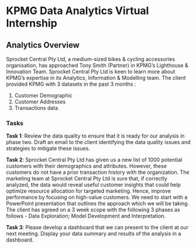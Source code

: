 # KPMG Data Analytics Virtual Internship

## Analytics Overview
Sprocket Central Pty Ltd, a medium-sized bikes &amp; cycling accessories organisation, has approached Tony Smith (Partner) in KPMG’s Lighthouse &amp; Innovation Team. Sprocket Central Pty Ltd is keen to learn more about KPMG’s expertise in its Analytics, Information &amp; Modelling team.
The client provided KPMG with 3 datasets in the past 3 months :
1. Customer Demographic
2. Customer Addresses
3. Transactions data

### Tasks
**Task 1**: Review the data quality to ensure that it is ready for our analysis in phase two. Draft an email to the client identifying the data quality issues and strategies to mitigate these issues.

**Task 2**: Sprocket Central Pty Ltd has given us a new list of 1000 potential customers with their demographics and attributes. However, these customers do not have a prior transaction history with the organization. The marketing team at Sprocket Central Pty Ltd is sure that, if correctly analyzed, the data would reveal useful customer insights that could help optimize resource allocation for targeted marketing. Hence, improve performance by focusing on high-value customers. We need to start with a PowerPoint presentation that outlines the approach which we will be taking. The client has agreed on a 3 week scope with the following 3 phases as follows - Data Exploration; Model Development and Interpretation.

**Task 3**: Please develop a dashboard that we can present to the client at our next meeting. Display your data summary and results of the analysis in a dashboard.
